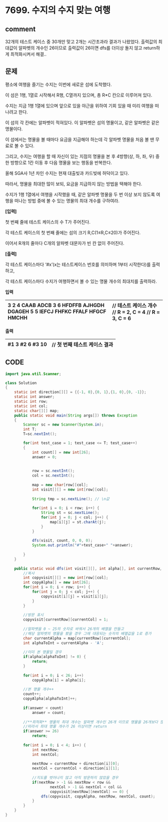 # 7699. 수지의 수지 맞는 여행

## comment

32개의 테스트 케이스 중 30개만 맞고 2개는 시간초과라 결과가 나왔었다. 출력값의 최대값이 알파벳의 개수인 26이므로 출력값이 26이면 dfs를 더이상 돌지 않고 return하게 최적화시켜서 해결..

## 문제

평소에 여행을 즐기는 수지는 이번에 새로운 섬에 도착했다.  
  
이 섬은 1행, 1열로 시작해서 R행, C열까지 있으며, 총 R\*C 칸으로 이루어져 있다.  
  
수지는 지금 1행 1열에 있으며 앞으로 있을 야근을 위하여 기회 있을 때 미리 여행을 떠나려고 한다.  
  
이 섬의 각 칸에는 알파벳이 적혀있다. 이 알파벳은 섬의 명물이고, 같은 알파벳은 같은 명물이다.  
  
이 섬에서는 명물을 볼 때마다 요금을 지급해야 하는데 각 알파벳 명물을 처음 볼 땐 무료로 볼 수 있다.  
  
그리고, 수지는 여행을 할 때 자신이 있는 지점의 명물을 본 후 4방향\(상, 하, 좌, 우\) 중 한 방향으로 1칸 이동 후 다음 명물을 보는 행동을 반복한다.  
  
  
올해 SGA사 1년 차인 수지는 현재 대출빚과 카드빚에 허덕이고 있다.  
  
따라서, 명물을 최대한 많이 보되, 요금을 지급하지 않는 방법을 택해야 한다.  
  
수지가 1행 1열에서 여행을 시작했을 때, 같은 알파벳 명물을 두 번 이상 보지 않도록 여행을 떠나는 방법 중에 볼 수 있는 명물의 최대 개수를 구하여라.  
  
  
**\[입력\]**  
  
첫 번째 줄에 테스트 케이스의 수 T가 주어진다.  
  
각 테스트 케이스의 첫 번째 줄에는 섬의 크기 R,C\(1≤R,C≤20\)가 주어진다.  
  
이어서 R개의 줄마다 C개의 알파벳 대문자가 빈 칸 없이 주어진다.  
  
  
**\[출력\]**  
  
각 테스트 케이스마다 ‘\#x’\(x는 테스트케이스 번호를 의미하며 1부터 시작한다\)를 출력하고,  
  
각 테스트 케이스마다 수지가 여행하면서 볼 수 있는 명물 개수의 최대치를 출력하라.

**입력**

| 3 2 4 CAAB ADCB 3 6 HFDFFB AJHGDH DGAGEH 5 5 IEFCJ FHFKC FFALF HFGCF HMCHH | // 테스트 케이스 개수 // R = 2, C = 4   // R = 3, C = 6           |
| :--- | :--- |


**출력**

| \#1 3 \#2 6 \#3 10 | // 첫 번째 테스트 케이스 결과    |
| :--- | :--- |


## CODE

```java
import java.util.Scanner;

class Solution
{
	static int direction[][] = {{-1, 0},{0, 1},{1, 0},{0, -1}};
	static int answer;
	static int row;
	static int col;
	static char[][] map;
	public static void main(String args[]) throws Exception
	{
		Scanner sc = new Scanner(System.in);
		int T;
		T=sc.nextInt();

		for(int test_case = 1; test_case <= T; test_case++)
		{
			int count[] = new int[26];
			answer = 0;
			
			
			row = sc.nextInt();
			col = sc.nextInt();
			
			map = new char[row][col];
			int visit[][] = new int[row][col];
			
			String tmp = sc.nextLine();	// \n값 
			
			for(int i = 0; i < row; i++) {
				String st = sc.nextLine();
				for(int j = 0; j < col; j++) {
					map[i][j] = st.charAt(j);
				}
			}
			
			dfs(visit, count, 0, 0, 0);
			System.out.println("#"+test_case+" "+answer);
			
		}
	}
	
	public static void dfs(int visit[][], int alpha[], int currentRow, int currentCol, int count ) {
		//복사
		int copyvisit[][] = new int[row][col];
		int copyAlpha[] = new int[26];
		for(int i = 0; i < row; i++) {
			for(int j = 0; j < col; j++) {
				copyvisit[i][j] = visit[i][j];
			}
		}
		
		//방문 표시
		copyvisit[currentRow][currentCol] = 1;
		
		//알파벳을 0 ~ 25의 숫자로 바꿔서 26개의 배열을 만들고 
		//해당 알파벳의 명물을 봤을 경우 그에 대응되는 숫자의 배열값을 1로 증가
		char currentAlpha = map[currentRow][currentCol];
		int alphaToInt = currentAlpha - 'A';
		
		//이미 본 명물일 경우
		if(alpha[alphaToInt] != 0) {
			return;
		}
		
		for(int i = 0; i < 26; i++)
			copyAlpha[i] = alpha[i];
		
		//본 명물 개수++
		count++;
		copyAlpha[alphaToInt]++;
        
        if(answer < count)
            answer = count;
        
        //**최적화** 명물의 최대 개수는 알파벳 개수인 26개 이므로 명물을 26개보다 많이 볼 수 없다
      	//따라서 최대 명물 개수가 26 이상이면 return
        if(answer >= 26)
            return;
		
		for(int i = 0; i < 4; i++) {
			int nextRow;
			int nextCol;
			
			nextRow = currentRow + direction[i][0];
			nextCol = currentCol + direction[i][1];
			
			//지도를 벗어나지 않고 아직 방문하지 않았을 경우
			if(nextRow > -1 && nextRow < row &&
					nextCol > -1 && nextCol < col && 
					copyvisit[nextRow][nextCol] == 0) {
				dfs(copyvisit, copyAlpha, nextRow, nextCol, count);
			}
		}
	}
}
```

